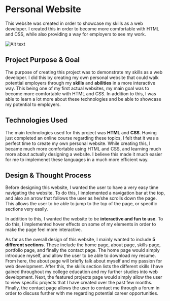 # **Personal Website**
This website was created in order to showcase my skills as a web developer. I created this in order to become more comfortable with HTML and CSS, while also providing a way for employers to see my work.

![Alt text](https://loganmceldowney.dev//img/personal-website-full.png)

## **Project Purpose & Goal**
The purpose of creating this project was to demonstrate my skills as a web developer. I did this by creating my own personal website that could walk potential employers through my **skills** and **abilities** in a more interactive way. This being one of my first actual websites, my main goal was to become more comfortable with HTML and CSS. In addition to this, I was able to learn a lot more about these technologies and be able to showcase my potential to employers.

## **Technologies Used**
The main technologies used for this project was **HTML** and **CSS**. Having just completed an online course regarding these topics, I felt that it was a perfect time to create my own personal website. While creating this, I became much more comfortable using HTML and CSS, and learning much more about actually designing a website. I believe this made it much easier for me to implemenet these languages in a much more efficient way.

## **Design & Thought Process**
Before designing this website, I wanted the user to have a very easy time navigating the website. To do this, I implemented a navigation bar at the top, and also an arrow that follows the user as he/she scrolls down the page. This allows the user to be able to jump to the top of the page, or specific sections very easily.

In addition to this, I wanted the website to be **interactive and fun to use**. To do this, I implemented hover effects on some of my elements in order to make the page feel more interactive.

As far as the overall design of this website, I mainly wanted to include **5 different sections**. These include the home page, about page, skills page, portfolio page, and finally the contact page. The home page would simply introduce myself, and allow the user to be able to download my resume. From here, the about page will briefly talk about myself and my passion for web development. After this, the skills section lists the different skills I have gained throughout my college education and my further studies into web development. Next, the featured projects page would simply allow the user to view specific projects that I have created over the past few months. Finally, the contact page allows the user to contact me through a forum in order to discuss further with me regarding potential career opportunities.
